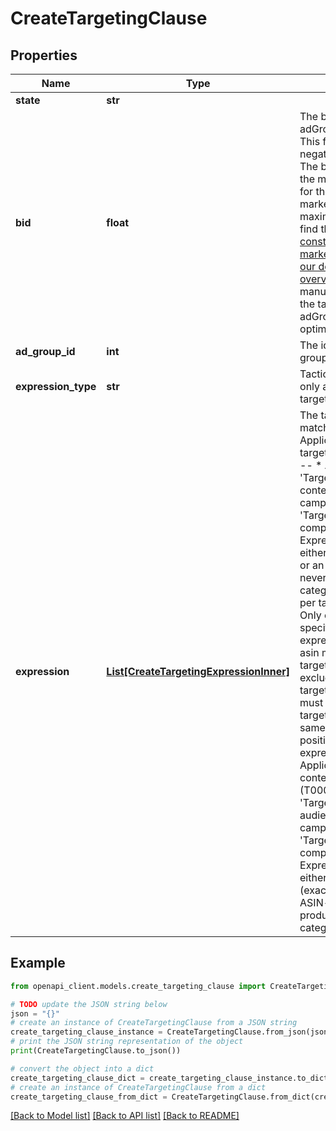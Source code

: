 # CreateTargetingClause


## Properties

Name | Type | Description | Notes
------------ | ------------- | ------------- | -------------
**state** | **str** |  | [optional] 
**bid** | **float** | The bid will override the adGroup bid if specified. This field is not used for negative targeting clauses. The bid must be less than the maximum allowable bid for the campaign&#39;s marketplace; for a list of maximum allowable bids, find the [\&quot;Bid constraints by marketplace\&quot; table in our documentation overview](https://advertising.amazon.com/API/docs/en-us/concepts/limits#bid-constraints-by-marketplace). You cannot manually set a bid when the targeting clause&#39;s adGroup has an enabled optimization rule. | [optional] 
**ad_group_id** | **int** | The identifier of the ad group. | 
**expression_type** | **str** | Tactic T00020 ad groups only allow manual targeting. | 
**expression** | [**List[CreateTargetingExpressionInner]**](CreateTargetingExpressionInner.md) | The targeting expression to match against.  ------- Applicable to contextual targeting (T00020) ------- * A &#39;TargetingExpression&#39; in a contextual targeting campaign can only contain &#39;TargetingPredicate&#39; components. * Expressions must specify either a category predicate or an ASIN predicate, but never both. * Only one category may be specified per targeting expression. * Only one brand may be specified per targeting expression. * Only one asin may be specified per targeting expression. * To exclude a brand from a targeting expression you must create a negative targeting expression in the same ad group as the positive targeting expression.  ------- Applicable to audiences or contextual targeting (T00030) ------- * A &#39;TargetingExpression&#39; in a audiences or contextual campaign can only contain &#39;TargetingPredicateNested&#39; components. * Expressions must specify either auto ASIN-grain (exact products), manual ASIN-grain (similar products), or manual category-grain targeting. | 

## Example

```python
from openapi_client.models.create_targeting_clause import CreateTargetingClause

# TODO update the JSON string below
json = "{}"
# create an instance of CreateTargetingClause from a JSON string
create_targeting_clause_instance = CreateTargetingClause.from_json(json)
# print the JSON string representation of the object
print(CreateTargetingClause.to_json())

# convert the object into a dict
create_targeting_clause_dict = create_targeting_clause_instance.to_dict()
# create an instance of CreateTargetingClause from a dict
create_targeting_clause_from_dict = CreateTargetingClause.from_dict(create_targeting_clause_dict)
```
[[Back to Model list]](../README.md#documentation-for-models) [[Back to API list]](../README.md#documentation-for-api-endpoints) [[Back to README]](../README.md)


